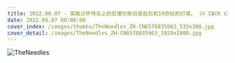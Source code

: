 ```yaml
---
title: 2022.09.07 - 英格兰怀特岛上的尼德尔斯白垩岩石和19世纪的灯塔。 (© CBCK Christine/iStock/Getty Images Plus)
date: 2022.09.07 00:00:00
cover_index: /images/thumbs/TheNeedles_ZH-CN6578835963_533x300.jpg
cover_detail: /images/TheNeedles_ZH-CN6578835963_1920x1080.jpg
---
```


![TheNeedles](/images/TheNeedles_ZH-CN6578835963_1920x1080.jpg)
